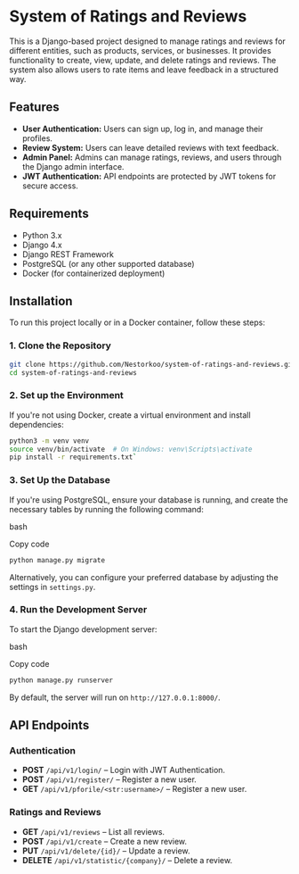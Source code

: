 # System of Ratings and Reviews

This is a Django-based project designed to manage ratings and reviews for different entities, such as products, services, or businesses. It provides functionality to create, view, update, and delete ratings and reviews. The system also allows users to rate items and leave feedback in a structured way.

## Features

- **User Authentication:** Users can sign up, log in, and manage their profiles.
- **Review System:** Users can leave detailed reviews with text feedback.
- **Admin Panel:** Admins can manage ratings, reviews, and users through the Django admin interface.
- **JWT Authentication:** API endpoints are protected by JWT tokens for secure access.

## Requirements

- Python 3.x
- Django 4.x
- Django REST Framework
- PostgreSQL (or any other supported database)
- Docker (for containerized deployment)

## Installation

To run this project locally or in a Docker container, follow these steps:

### 1. Clone the Repository

```bash
git clone https://github.com/Nestorkoo/system-of-ratings-and-reviews.git
cd system-of-ratings-and-reviews
```
### 2. Set up the Environment

If you're not using Docker, create a virtual environment and install dependencies:
```bash
python3 -m venv venv
source venv/bin/activate  # On Windows: venv\Scripts\activate
pip install -r requirements.txt`
```
### 3. Set Up the Database

If you're using PostgreSQL, ensure your database is running, and create the necessary tables by running the following command:

bash

Copy code
```bash
python manage.py migrate
```
Alternatively, you can configure your preferred database by adjusting the settings in `settings.py`.

### 4. Run the Development Server

To start the Django development server:

bash

Copy code
```bash
python manage.py runserver 
```
By default, the server will run on `http://127.0.0.1:8000/`.

## API Endpoints

### Authentication

-   **POST** `/api/v1/login/` – Login with JWT Authentication.
-   **POST** `/api/v1/register/` – Register a new user.
-   **GET** `/api/v1/pforile/<str:username>/` – Register a new user.

### Ratings and Reviews


-   **GET** `/api/v1/reviews` – List all reviews.
-   **POST** `/api/v1/create` – Create a new review.
-   **PUT** `/api/v1/delete/{id}/` – Update a review.
-   **DELETE** `/api/v1/statistic/{company}/` – Delete a review.


